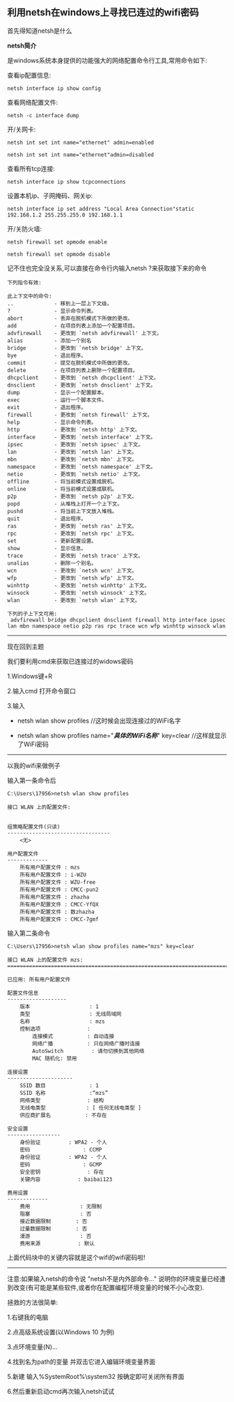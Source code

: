 ## 利用netsh在windows上寻找已连过的wifi密码

首先得知道netsh是什么



**netsh简介**

是windows系统本身提供的功能强大的网络配置命令行工具,常用命令如下:

查看ip配置信息:

```
netsh interface ip show config 
```

查看网络配置文件:

```
netsh -c interface dump
```

开/关网卡:

```
netsh int set int name="ethernet" admin=enabled 

netsh int set int name="ethernet"admin=disabled
```

查看所有tcp连接:

```
netsh interface ip show tcpconnections 
```

设置本机ip、子网掩码、网关ip:

```
netsh interface ip set address "Local Area Connection"static 192.168.1.2 255.255.255.0 192.168.1.1
```

开/关防火墙:

```text
netsh firewall set opmode enable 

netsh firewall set opmode disable 
```

记不住也完全没关系,可以直接在命令行内输入netsh ?来获取接下来的命令

```
下列指令有效:

此上下文中的命令:
..             - 移到上一层上下文级。
?              - 显示命令列表。
abort          - 丢弃在脱机模式下所做的更改。
add            - 在项目列表上添加一个配置项目。
advfirewall    - 更改到 `netsh advfirewall' 上下文。
alias          - 添加一个别名
bridge         - 更改到 `netsh bridge' 上下文。
bye            - 退出程序。
commit         - 提交在脱机模式中所做的更改。
delete         - 在项目列表上删除一个配置项目。
dhcpclient     - 更改到 `netsh dhcpclient' 上下文。
dnsclient      - 更改到 `netsh dnsclient' 上下文。
dump           - 显示一个配置脚本。
exec           - 运行一个脚本文件。
exit           - 退出程序。
firewall       - 更改到 `netsh firewall' 上下文。
help           - 显示命令列表。
http           - 更改到 `netsh http' 上下文。
interface      - 更改到 `netsh interface' 上下文。
ipsec          - 更改到 `netsh ipsec' 上下文。
lan            - 更改到 `netsh lan' 上下文。
mbn            - 更改到 `netsh mbn' 上下文。
namespace      - 更改到 `netsh namespace' 上下文。
netio          - 更改到 `netsh netio' 上下文。
offline        - 将当前模式设置成脱机。
online         - 将当前模式设置成联机。
p2p            - 更改到 `netsh p2p' 上下文。
popd           - 从堆栈上打开一个上下文。
pushd          - 将当前上下文放入堆栈。
quit           - 退出程序。
ras            - 更改到 `netsh ras' 上下文。
rpc            - 更改到 `netsh rpc' 上下文。
set            - 更新配置设置。
show           - 显示信息。
trace          - 更改到 `netsh trace' 上下文。
unalias        - 删除一个别名。
wcn            - 更改到 `netsh wcn' 上下文。
wfp            - 更改到 `netsh wfp' 上下文。
winhttp        - 更改到 `netsh winhttp' 上下文。
winsock        - 更改到 `netsh winsock' 上下文。
wlan           - 更改到 `netsh wlan' 上下文。

下列的子上下文可用:
 advfirewall bridge dhcpclient dnsclient firewall http interface ipsec lan mbn namespace netio p2p ras rpc trace wcn wfp winhttp winsock wlan
```

------

现在回到主题

我们要利用cmd来获取已连接过的widows密码

1.Windows键+R

2.输入cmd 打开命令窗口

3.输入

- netsh wlan show profiles //这时候会出现连接过的WiFi名字

- netsh wlan show profiles name="***具体的WiFi名称***" key=clear //这样就显示了WiFi密码

  

------

以我的wifi来做例子

输入第一条命令后

```
C:\Users\17956>netsh wlan show profiles

接口 WLAN 上的配置文件:


组策略配置文件(只读)
---------------------------------
    <无>

用户配置文件
-------------
    所有用户配置文件 : mzs
    所有用户配置文件 : i-WZU
    所有用户配置文件 : WZU-free
    所有用户配置文件 : CMCC-pun2
    所有用户配置文件 : zhazha
    所有用户配置文件 : CMCC-YfQX
    所有用户配置文件 : 数zhazha
    所有用户配置文件 : CMCC-7gmf

```

输入第二条命令

```
C:\Users\17956>netsh wlan show profiles name="mzs" key=clear

接口 WLAN 上的配置文件 mzs:
=======================================================================

已应用: 所有用户配置文件

配置文件信息
-------------------
    版本                   : 1
    类型                   : 无线局域网
    名称                   : mzs
    控制选项               :
        连接模式           : 自动连接
        网络广播           : 只在网络广播时连接
        AutoSwitch         : 请勿切换到其他网络
        MAC 随机化: 禁用

连接设置
---------------------
    SSID 数目              : 1
    SSID 名称              :“mzs”
    网络类型               : 结构
    无线电类型             : [ 任何无线电类型 ]
    供应商扩展名           : 不存在

安全设置
-----------------
    身份验证         : WPA2 - 个人
    密码                 : CCMP
    身份验证         : WPA2 - 个人
    密码                 : GCMP
    安全密钥               : 存在
    关键内容            : baibai123

费用设置
-------------
    费用                : 无限制
    阻塞                : 否
    接近数据限制        : 否
    过量数据限制        : 否
    漫游                : 否
    费用来源            : 默认

```

上面代码块中的关键内容就是这个wifi的wifi密码啦!

------

注意:如果输入netsh的命令说 "netsh不是内外部命令..." 说明你的环境变量已经遭到改变(有可能是某些软件,或者你在配置编程环境变量的时候不小心改变). 

拯救的方法很简单:

1.右键我的电脑

2.点高级系统设置(以Windows 10 为例)

3.点环境变量(N)...

4.找到名为path的变量 并双击它进入编辑环境变量界面

5.新建 输入%SystemRoot%\system32 按确定即可关闭所有界面

6.然后重新启动cmd再次输入netsh试试

